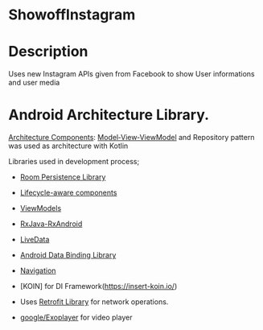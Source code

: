 # ShowoffInstagram

# Description

Uses new Instagram APIs given from Facebook to show User informations and user media

# Android Architecture Library.
[Architecture Components](https://developer.android.com/arch):
[Model‑View‑ViewModel](https://en.wikipedia.org/wiki/Model%E2%80%93view%E2%80%93viewmodel) and Repository pattern was used as architecture with Kotlin


Libraries used in development process;

- [Room Persistence Library](https://developer.android.com/topic/libraries/architecture/room)

- [Lifecycle-aware components](https://developer.android.com/topic/libraries/architecture/lifecycle)

- [ViewModels](https://developer.android.com/topic/libraries/architecture/viewmodel)

- [RxJava-RxAndroid](https://github.com/ReactiveX/RxAndroid)

- [LiveData](https://developer.android.com/topic/libraries/architecture/livedata)

- [Android Data Binding Library](https://developer.android.com/topic/libraries/data-binding/index.html)

- [Navigation](https://developer.android.com/topic/libraries/architecture/navigation)

- [KOIN] for DI Framework(https://insert-koin.io/)

- Uses [Retrofit Library](https://square.github.io/retrofit/) for network operations.

- [google/Exoplayer](https://github.com/google/ExoPlayer) for video player

